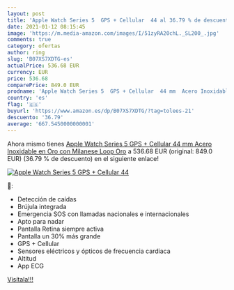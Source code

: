 ```yaml
---
layout: post
title: 'Apple Watch Series 5  GPS + Cellular  44 al 36.79 % de descuento'
date: 2021-01-12 08:15:45
image: 'https://m.media-amazon.com/images/I/51zyRA20chL._SL200_.jpg'
comments: true
category: ofertas
author: ring
slug: 'B07XS7XDTG-es'
actualPrice: 536.68 EUR
currency: EUR
price: 536.68
comparePrice: 849.0 EUR
prodname: 'Apple Watch Series 5  GPS + Cellular  44 mm  Acero Inoxidable en Oro con Milanese Loop Oro'
country: 'es'
flag: '🇪🇸'
buyurl: 'https://www.amazon.es/dp/B07XS7XDTG/?tag=tolees-21'
descuento: '36.79'
average: '667.5450000000001'
---
```


Ahora mismo tienes [Apple Watch Series 5  GPS + Cellular  44 mm  Acero Inoxidable en Oro con Milanese Loop Oro](https://www.amazon.es/dp/B07XS7XDTG/?tag=tolees-21) a 536.68 EUR (original: 849.0 EUR) (36.79 %  de descuento) en el siguiente enlace!

[![Apple Watch Series 5  GPS + Cellular  44](https://m.media-amazon.com/images/I/51zyRA20chL._SL200_.jpg)](https://www.amazon.es/dp/B07XS7XDTG/?tag=tolees-21)

🔎:

- Detección de caídas
- Brújula integrada
- Emergencia SOS con llamadas nacionales e internacionales
- Apto para nadar
- Pantalla Retina siempre activa
- Pantalla un 30% más grande
- GPS + Cellular
- Sensores eléctricos y ópticos de frecuencia cardiaca
- Altitud
- App ECG

[Visítala!!!](https://www.amazon.es/dp/B07XS7XDTG/?tag=tolees-21)
